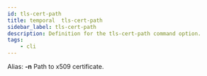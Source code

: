 ```yaml
---
id: tls-cert-path
title: temporal  tls-cert-path
sidebar_label: tls-cert-path
description: Definition for the tls-cert-path command option.
tags:
	- cli
---
```


Alias: **-n**
Path to x509 certificate.
